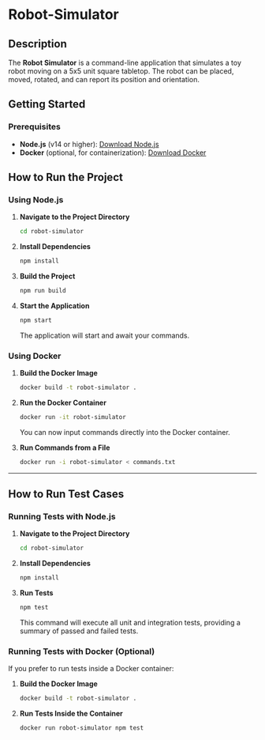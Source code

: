 # Robot-Simulator

## Description

The **Robot Simulator** is a command-line application that simulates a toy robot moving on a 5x5 unit square tabletop. The robot can be placed, moved, rotated, and can report its position and orientation.

## Getting Started

### Prerequisites

- **Node.js** (v14 or higher): [Download Node.js](https://nodejs.org/)
- **Docker** (optional, for containerization): [Download Docker](https://www.docker.com/get-started)

## How to Run the Project

### Using Node.js

1. **Navigate to the Project Directory**

   ```bash
   cd robot-simulator
   ```

2. **Install Dependencies**

   ```bash
   npm install
   ```

3. **Build the Project**

   ```bash
   npm run build
   ```

4. **Start the Application**

   ```bash
   npm start
   ```

   The application will start and await your commands.

### Using Docker

1. **Build the Docker Image**

   ```bash
   docker build -t robot-simulator .
   ```

2. **Run the Docker Container**

   ```bash
   docker run -it robot-simulator
   ```

   You can now input commands directly into the Docker container.

3. **Run Commands from a File**

   ```bash
   docker run -i robot-simulator < commands.txt
   ```

---

## How to Run Test Cases

### Running Tests with Node.js

1. **Navigate to the Project Directory**

   ```bash
   cd robot-simulator
   ```

2. **Install Dependencies**

   ```bash
   npm install
   ```

3. **Run Tests**

   ```bash
   npm test
   ```

   This command will execute all unit and integration tests, providing a summary of passed and failed tests.

### Running Tests with Docker (Optional)

If you prefer to run tests inside a Docker container:

1. **Build the Docker Image**

   ```bash
   docker build -t robot-simulator .
   ```

2. **Run Tests Inside the Container**

   ```bash
   docker run robot-simulator npm test
   ```
